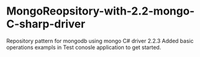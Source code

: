 # MongoReopsitory-with-2.2-mongo-C-sharp-driver
Repository pattern for mongodb using mongo C# driver 2.2.3
Added basic operations exampls in Test conosle application to get started.
